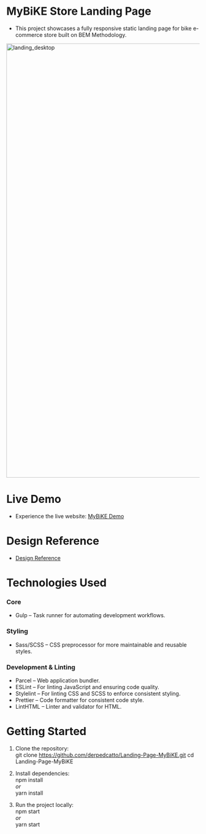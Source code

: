 # MyBiKE Store Landing Page
- This project showcases a fully responsive static landing page for bike e-commerce store built on BEM Methodology.
<img width="2016" height="1131" alt="landing_desktop" src="https://github.com/user-attachments/assets/6d860669-d366-4216-8dc5-fecf2f72e52f" />

# Live Demo
- Experience the live website: [MyBiKE Demo](https://derpedcatto.github.io/Landing-Page-MyBiKE/)

# Design Reference
- [Design Reference](https://www.figma.com/file/NZQAIydtHo5QkINyGLHNcq/BIKE-New-Version?node-id=0%3A1)

# Technologies Used
### Core
- Gulp – Task runner for automating development workflows.
### Styling
- Sass/SCSS – CSS preprocessor for more maintainable and reusable styles.
### Development & Linting
- Parcel – Web application bundler.
- ESLint – For linting JavaScript and ensuring code quality.
- Stylelint – For linting CSS and SCSS to enforce consistent styling.
- Prettier – Code formatter for consistent code style.
- LintHTML – Linter and validator for HTML.

# Getting Started
1. Clone the repository:  
git clone https://github.com/derpedcatto/Landing-Page-MyBiKE.git
cd Landing-Page-MyBiKE

2. Install dependencies:  
npm install  
*or*  
yarn install  

3. Run the project locally:  
npm start  
*or*  
yarn start

